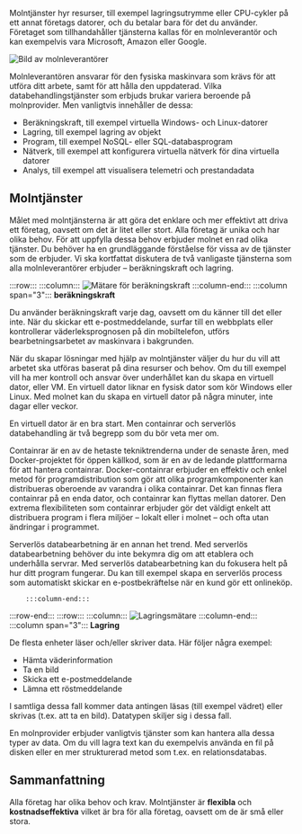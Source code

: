 Molntjänster hyr resurser, till exempel lagringsutrymme eller CPU-cykler på ett annat företags datorer, och du betalar bara för det du använder. Företaget som tillhandahåller tjänsterna kallas för en molnleverantör och kan exempelvis vara Microsoft, Amazon eller Google.

![Bild av molnleverantörer](../media/2-cloud-providers.png)

Molnleverantören ansvarar för den fysiska maskinvara som krävs för att utföra ditt arbete, samt för att hålla den uppdaterad. Vilka databehandlingstjänster som erbjuds brukar variera beroende på molnprovider. Men vanligtvis innehåller de dessa:

- Beräkningskraft, till exempel virtuella Windows- och Linux-datorer
- Lagring, till exempel lagring av objekt
- Program, till exempel NoSQL- eller SQL-databasprogram
- Nätverk, till exempel att konfigurera virtuella nätverk för dina virtuella datorer
- Analys, till exempel att visualisera telemetri och prestandadata

## <a name="cloud-computing-services"></a>Molntjänster

Målet med molntjänsterna är att göra det enklare och mer effektivt att driva ett företag, oavsett om det är litet eller stort. Alla företag är unika och har olika behov. För att uppfylla dessa behov erbjuder molnet en rad olika tjänster.
Du behöver ha en grundläggande förståelse för vissa av de tjänster som de erbjuder. Vi ska kortfattat diskutera de två vanligaste tjänsterna som alla molnleverantörer erbjuder &ndash; beräkningskraft och lagring.

:::row:::
    :::column:::
        ![Mätare för beräkningskraft](../media/2-compute-power.png)
    :::column-end:::
    :::column span="3"::: **beräkningskraft**

Du använder beräkningskraft varje dag, oavsett om du känner till det eller inte. När du skickar ett e-postmeddelande, surfar till en webbplats eller kontrollerar väderleksprognosen på din mobiltelefon, utförs bearbetningsarbetet av maskinvara i bakgrunden.

När du skapar lösningar med hjälp av molntjänster väljer du hur du vill att arbetet ska utföras baserat på dina resurser och behov. Om du till exempel vill ha mer kontroll och ansvar över underhållet kan du skapa en virtuell dator, eller VM. En virtuell dator liknar en fysisk dator som kör Windows eller Linux. Med molnet kan du skapa en virtuell dator på några minuter, inte dagar eller veckor.

En virtuell dator är en bra start. Men containrar och serverlös databehandling är två begrepp som du bör veta mer om.

Containrar är en av de hetaste tekniktrenderna under de senaste åren, med Docker-projektet för öppen källkod, som är en av de ledande plattformarna för att hantera containrar. Docker-containrar erbjuder en effektiv och enkel metod för programdistribution som gör att olika programkomponenter kan distribueras oberoende av varandra i olika containrar. Det kan finnas flera containrar på en enda dator, och containrar kan flyttas mellan datorer. Den extrema flexibiliteten som containrar erbjuder gör det väldigt enkelt att distribuera program i flera miljöer – lokalt eller i molnet – och ofta utan ändringar i programmet.

Serverlös databearbetning är en annan het trend. Med serverlös databearbetning behöver du inte bekymra dig om att etablera och underhålla servrar. Med serverlös databearbetning kan du fokusera helt på hur ditt program fungerar. Du kan till exempel skapa en serverlös process som automatiskt skickar en e-postbekräftelse när en kund gör ett onlineköp.

        :::column-end:::
:::row-end:::
 :::row:::
    :::column:::
        ![Lagringsmätare](../media/2-storage.png)
    :::column-end:::
    :::column span="3"::: **Lagring**

De flesta enheter läser och/eller skriver data. Här följer några exempel:

- Hämta väderinformation
- Ta en bild
- Skicka ett e-postmeddelande
- Lämna ett röstmeddelande

I samtliga dessa fall kommer data antingen läsas (till exempel vädret) eller skrivas (t.ex. att ta en bild). Datatypen skiljer sig i dessa fall.

En molnprovider erbjuder vanligtvis tjänster som kan hantera alla dessa typer av data. Om du vill lagra text kan du exempelvis använda en fil på disken eller en mer strukturerad metod som t.ex. en relationsdatabas.

## <a name="summary"></a>Sammanfattning

Alla företag har olika behov och krav. Molntjänster är **flexibla** och **kostnadseffektiva** vilket är bra för alla företag, oavsett om de är små eller stora.